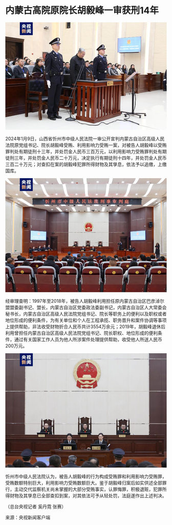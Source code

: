 # 内蒙古高院原院长胡毅峰一审获刑14年

![507e49c8303a90a80e68f120f76202e9.jpg](https://raw.githubusercontent.com/qqhsx/qqnews_image/main/2024/01/09/内蒙古高院原院长胡毅峰一审获刑14年/507e49c8303a90a80e68f120f76202e9.jpg)

2024年1月9日，山西省忻州市中级人民法院一审公开宣判内蒙古自治区高级人民法院原党组书记、院长胡毅峰受贿、利用影响力受贿一案，对被告人胡毅峰以受贿罪判处有期徒刑十三年，并处罚金人民币三百万元，以利用影响力受贿罪判处有期徒刑三年，并处罚金人民币二十万元，决定执行有期徒刑十四年，并处罚金人民币三百二十万元；对查扣在案的胡毅峰犯罪所得财物及其孳息，依法予以追缴，上缴国库。

![747875b602360cf8c092aacd8690c88c.jpg](https://raw.githubusercontent.com/qqhsx/qqnews_image/main/2024/01/09/内蒙古高院原院长胡毅峰一审获刑14年/747875b602360cf8c092aacd8690c88c.jpg)

经审理查明：1997年至2018年，被告人胡毅峰利用担任原内蒙古自治区巴彦淖尔盟盟委副书记、盟长，内蒙古自治区党委政法委副书记，内蒙古自治区人大常委会秘书长，内蒙古自治区高级人民法院党组书记、院长等职务上的便利以及职权或者地位形成的便利条件，为有关单位和个人在工程承揽、职务晋升和案件协调等事项上提供帮助，非法收受财物折合人民币共计3554万余元；2019年，胡毅峰退休后利用曾担任内蒙古自治区高级人民法院党组书记、院长职权、地位形成的便利条件，通过有关国家工作人员为他人所涉案件处理提供帮助，收受他人所送人民币200万元。

![48c5bea155078a9714e1c1530930e372.jpg](https://raw.githubusercontent.com/qqhsx/qqnews_image/main/2024/01/09/内蒙古高院原院长胡毅峰一审获刑14年/48c5bea155078a9714e1c1530930e372.jpg)

忻州市中级人民法院认为，被告人胡毅峰的行为构成受贿罪和利用影响力受贿罪，受贿数额特别巨大，利用影响力受贿数额巨大。鉴于胡毅峰归案后如实供述全部罪行，主动交代监察机关尚未掌握的大部分受贿事实，认罪悔罪，积极退赃，犯罪所得财物及其孳息已全部查扣到案，对其依法可予从轻处罚，法庭遂作出上述判决。

（总台央视记者 奚丹霓 张赛）

来源：央视新闻客户端

